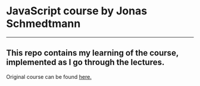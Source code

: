 # JavaScript course by Jonas Schmedtmann
---
## This repo contains my learning of the course, implemented as I go through the lectures. 

Original course can be found [here.](https://www.udemy.com/course/the-complete-javascript-course/)